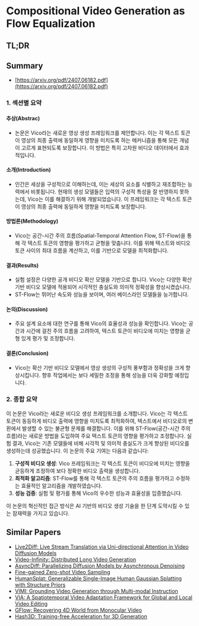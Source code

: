 # Compositional Video Generation as Flow Equalization
## TL;DR
## Summary
- [https://arxiv.org/pdf/2407.06182.pdf](https://arxiv.org/pdf/2407.06182.pdf)

### 1. 섹션별 요약

#### 추상(Abstrac)
- 논문은 Vico라는 새로운 영상 생성 프레임워크를 제안합니다. 이는 각 텍스트 토큰이 영상의 최종 출력에 동일하게 영향을 미치도록 하는 메커니즘을 통해 모든 개념이 고르게 표현되도록 보장합니다. 이 방법은 특히 고차원 비디오 데이터에서 효과적입니다.

#### 소개(Introduction)
- 인간은 세상을 구성적으로 이해하는데, 이는 세상의 요소를 식별하고 재조합하는 능력에서 비롯됩니다. 현재의 생성 모델들은 입력의 구성적 특성을 잘 반영하지 못하는데, Vico는 이를 해결하기 위해 개발되었습니다. 이 프레임워크는 각 텍스트 토큰이 영상의 최종 출력에 동일하게 영향을 미치도록 보장합니다.

#### 방법론(Methodology)
- Vico는 공간-시간 주의 흐름(Spatial-Temporal Attention Flow, ST-Flow)을 통해 각 텍스트 토큰의 영향을 평가하고 균형을 맞춥니다. 이를 위해 텍스트와 비디오 토큰 사이의 최대 흐름을 계산하고, 이를 기반으로 모델을 최적화합니다. 

#### 결과(Results)
- 실험 설정은 다양한 공개 비디오 확산 모델을 기반으로 합니다. Vico는 다양한 확산 기반 비디오 모델에 적용되어 시각적인 충실도와 의미적 정확성을 향상시켰습니다.
- ST-Flow는 뛰어난 속도와 성능을 보이며, 여러 베이스라인 모델들을 능가합니다.

#### 논의(Discussion)
- 주요 설계 요소에 대한 연구를 통해 Vico의 효율성과 성능을 확인합니다. Vico는 공간과 시간에 걸친 주의 흐름을 고려하여, 텍스트 토큰이 비디오에 미치는 영향을 균형 있게 평가 및 조정합니다.

#### 결론(Conclusion)
- Vico는 확산 기반 비디오 모델에서 영상 생성의 구성적 풍부함과 정확성을 크게 향상시킵니다. 향후 작업에서는 보다 세밀한 조정을 통해 성능을 더욱 강화할 예정입니다.

### 2. 종합 요약

이 논문은 Vico라는 새로운 비디오 생성 프레임워크를 소개합니다. Vico는 각 텍스트 토큰이 동등하게 비디오 출력에 영향을 미치도록 최적화하여, 텍스트에서 비디오로의 변환에서 발생할 수 있는 불균형 문제를 해결합니다. 이를 위해 ST-Flow(공간-시간 주의 흐름)라는 새로운 방법을 도입하여 주요 텍스트 토큰의 영향을 평가하고 조정합니다. 실험 결과, Vico는 기존 모델들에 비해 시각적 및 의미적 충실도가 크게 향상된 비디오를 생성하는데 성공했습니다. 이 논문의 주요 기여는 다음과 같습니다:

1. **구성적 비디오 생성**: Vico 프레임워크는 각 텍스트 토큰이 비디오에 미치는 영향을 균등하게 조정하여 보다 정확한 비디오 출력을 생성합니다.
2. **최적화 알고리즘**: ST-Flow를 통해 각 텍스트 토큰의 주의 흐름을 평가하고 수정하는 효율적인 알고리즘을 개발하였습니다.
3. **성능 검증**: 실험 및 평가를 통해 Vico의 우수한 성능과 효율성을 입증했습니다.

이 논문의 혁신적인 접근 방식은 AI 기반의 비디오 생성 기술을 한 단계 도약시킬 수 있는 잠재력을 가지고 있습니다.

## Similar Papers
- [Live2Diff: Live Stream Translation via Uni-directional Attention in Video Diffusion Models](2407.08701.md)
- [Video-Infinity: Distributed Long Video Generation](2406.16260.md)
- [AsyncDiff: Parallelizing Diffusion Models by Asynchronous Denoising](2406.06911.md)
- [Fine-gained Zero-shot Video Sampling](2407.21475.md)
- [HumanSplat: Generalizable Single-Image Human Gaussian Splatting with Structure Priors](2406.12459.md)
- [VIMI: Grounding Video Generation through Multi-modal Instruction](2407.06304.md)
- [VIA: A Spatiotemporal Video Adaptation Framework for Global and Local Video Editing](2406.12831.md)
- [GFlow: Recovering 4D World from Monocular Video](2405.18426.md)
- [Hash3D: Training-free Acceleration for 3D Generation](2404.06091.md)
